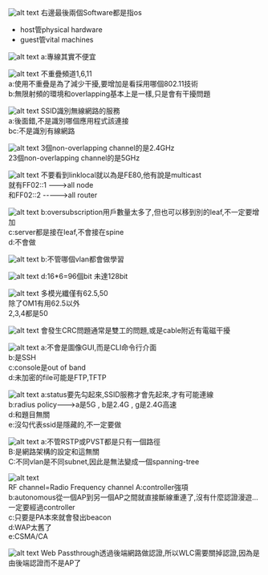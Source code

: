 ![alt text](image.png)
右邊最後兩個Software都是指os  
+ host管physical hardware  
+ guest管vital machines  





















![alt text](image-1.png)
a:專線其實不便宜  


























![alt text](image-2.png)
不重疊頻道1,6,11  
a:使用不重疊是為了減少干擾,要增加是看採用哪個802.11技術    
b:無限射頻的環境和overlapping基本上是一樣,只是會有干擾問題  
























![alt text](image-3.png)
SSID識別無線網路的服務  
a:後面錯,不是識別哪個應用程式該連接  
bc:不是識別有線網路  
























![alt text](image-4.png)
3個non-overlapping channel的是2.4GHz  
23個non-overlapping channel的是5GHz  






















![alt text](image-5.png)
不要看到linklocal就以為是FE80,他有說是multicast  
就有FF02::1 --->all node   
和FF02::2 ----->all router    































![alt text](image-7.png)
b:oversubscription用戶數量太多了,但也可以移到別的leaf,不一定要增加  
c:server都是接在leaf,不會接在spine  
d:不會做  



























![alt text](image-8.png)
b:不管哪個vlan都會做學習  























![alt text](image-9.png)
d:16*6=96個bit 未達128bit  






















![alt text](image-10.png)
多模光纖僅有62.5,50  
除了OM1有用62.5以外  
2,3,4都是50  

























![alt text](image-6.png)
會發生CRC問題通常是雙工的問題,或是cable附近有電磁干擾   






















![alt text](image-11.png)
a:不會是圖像GUI,而是CLI命令行介面  
b:是SSH  
c:console是out of band   
d:未加密的file可能是FTP,TFTP    

























![alt text](image-12.png)
a:status要先勾起來,SSID服務才會先起來,才有可能連線  
b:radius policy--->a是5G , b是2.4G , g是2.4G高速  
d:和題目無關  
e:沒勾代表ssid是隱藏的,不一定要做 



























![alt text](image-13.png)
a:不管RSTP或PVST都是只有一個路徑  
B:是網路架構的設定和這無關  
C:不同vlan是不同subnet,因此是無法變成一個spanning-tree    



















![alt text](image-14.png)  
RF channel=Radio Frequency channel
A:controller強項  
b:autonomous從一個AP到另一個AP之間就直接斷線重連了,沒有什麼認證漫遊...一定要經過controller  
c:只要是PA本來就會發出beacon  
d:WAP太舊了  
e:CSMA/CA   


























![alt text](image-15.png)
Web Passthrough透過後端網路做認證,所以WLC需要關掉認證,因為是由後端認證而不是AP了 































